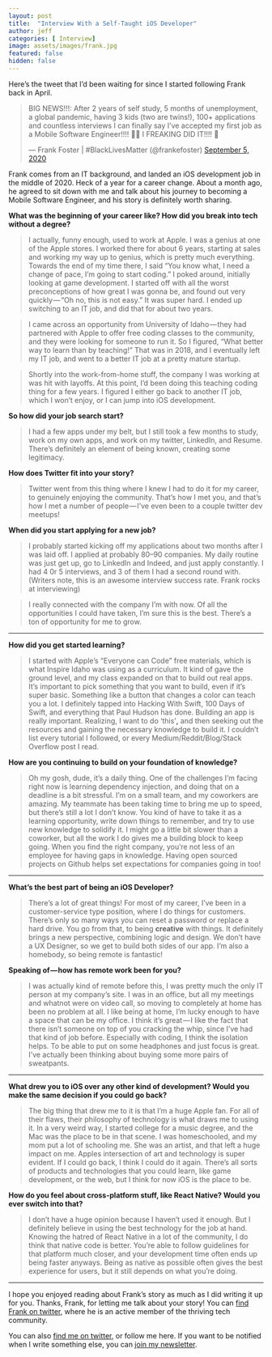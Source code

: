 ```yaml
---
layout: post
title:  "Interview With a Self-Taught iOS Developer"
author: jeff
categories: [ Interview]
image: assets/images/frank.jpg
featured: false
hidden: false
---
```


Here’s the tweet that I’d been waiting for since I started following Frank back in April.

<blockquote class="twitter-tweet"><p lang="en" dir="ltr">BIG NEWS!!!: After 2 years of self study, 5 months of unemployment, a global pandemic, having 3 kids (two are twins!), 100+ applications and countless interviews I can finally say I’ve accepted my first job as a Mobile Software Engineer!!!! 🎉🥳 I FREAKING DID IT!!!! 🙌</p>&mdash; Frank Foster | #BlackLivesMatter (@frankefoster) <a href="https://twitter.com/frankefoster/status/1302313561696301057?ref_src=twsrc%5Etfw">September 5, 2020</a></blockquote> <script async src="https://platform.twitter.com/widgets.js" charset="utf-8"></script>

Frank comes from an IT background, and landed an iOS development job in the middle of 2020. Heck of a year for a career change. About a month ago, he agreed to sit down with me and talk about his journey to becoming a Mobile Software Engineer, and his story is definitely worth sharing.

**What was the beginning of your career like? How did you break into tech without a degree?**

> I actually, funny enough, used to work at Apple. I was a genius at one of the Apple stores. I worked there for about 6 years, starting at sales and working my way up to genius, which is pretty much everything. Towards the end of my time there, I said “You know what, I need a change of pace, I’m going to start coding.” I poked around, initially looking at game development. I started off with all the worst preconceptions of how great I was gonna be, and found out very quickly — “Oh no, this is not easy.” It was super hard. I ended up switching to an IT job, and did that for about two years.

> I came across an opportunity from University of Idaho — they had partnered with Apple to offer free coding classes to the community, and they were looking for someone to run it. So I figured, “What better way to learn than by teaching!” That was in 2018, and I eventually left my IT job, and went to a better IT job at a pretty mature startup.

> Shortly into the work-from-home stuff, the company I was working at was hit with layoffs. At this point, I’d been doing this teaching coding thing for a few years. I figured I either go back to another IT job, which I won’t enjoy, or I can jump into iOS development.

  

**So how did your job search start?**

> I had a few apps under my belt, but I still took a few months to study, work on my own apps, and work on my twitter, LinkedIn, and Resume. There’s definitely an element of being known, creating some legitimacy.

  

**How does Twitter fit into your story?**

> Twitter went from this thing where I knew I had to do it for my career, to genuinely enjoying the community. That’s how I met you, and that’s how I met a number of people — I’ve even been to a couple twitter dev meetups!

  

**When did you start applying for a new job?**

> I probably started kicking off my applications about two months after I was laid off. I applied at probably 80–90 companies. My daily routine was just get up, go to LinkedIn and Indeed, and just apply constantly. I had 4 0r 5 interviews, and 3 of them I had a second round with. (Writers note, this is an awesome interview success rate. Frank rocks at interviewing)

> I really connected with the company I’m with now. Of all the opportunities I could have taken, I’m sure this is the best. There’s a ton of opportunity for me to grow.

----------

**How did you get started learning?**

> I started with Apple’s “Everyone can Code” free materials, which is what Inspire Idaho was using as a curriculum. It kind of gave the ground level, and my class expanded on that to build out real apps. It’s important to pick something that you want to build, even if it’s super basic. Something like a button that changes a color can teach you a lot. I definitely tapped into Hacking With Swift, 100 Days of Swift, and everything that Paul Hudson has done. Building an app is really important. Realizing, I want to do ‘this’**,** and then seeking out the resources and gaining the necessary knowledge to build it. I couldn’t list every tutorial I followed, or every Medium/Reddit/Blog/Stack Overflow post I read.

  

**How are you continuing to build on your foundation of knowledge?**

> Oh my gosh, dude, it’s a daily thing. One of the challenges I’m facing right now is learning dependency injection, and doing that on a deadline is a bit stressful. I’m on a small team, and my coworkers are amazing. My teammate has been taking time to bring me up to speed, but there’s still a lot I don’t know. You kind of have to take it as a learning opportunity, write down things to remember, and try to use new knowledge to solidify it. I might go a little bit slower than a coworker, but all the work I do gives me a building block to keep going. When you find the right company, you’re not less of an employee for having gaps in knowledge. Having open sourced projects on Github helps set expectations for companies going in too!

----------

**What’s the best part of being an iOS Developer?**

> There’s a lot of great things! For most of my career, I’ve been in a customer-service type position, where I do things for customers. There’s only so many ways you can reset a password or replace a hard drive. You go from that, to being **creative** with things. It definitely brings a new perspective, combining logic and design. We don’t have a UX Designer, so we get to build both sides of our app. I’m also a homebody, so being remote is fantastic!

  

**Speaking of — how has remote work been for you?**

> I was actually kind of remote before this, I was pretty much the only IT person at my company’s site. I was in an office, but all my meetings and whatnot were on video call, so moving to completely at home has been no problem at all. I like being at home, I’m lucky enough to have a space that can be my office. I think it’s great — I like the fact that there isn’t someone on top of you cracking the whip, since I’ve had that kind of job before. Especially with coding, I think the isolation helps. To be able to put on some headphones and just focus is great. I’ve actually been thinking about buying some more pairs of sweatpants.

----------

**What drew you to iOS over any other kind of development? Would you make the same decision if you could go back?**

> The big thing that drew me to it is that I’m a huge Apple fan. For all of their flaws, their philosophy of technology is what draws me to using it. In a very weird way, I started college for a music degree, and the Mac was the place to be in that scene. I was homeschooled, and my mom put a lot of schooling me. She was an artist, and that left a huge impact on me. Apples intersection of art and technology is super evident. If I could go back, I think I could do it again. There’s all sorts of products and technologies that you could learn, like game development, or the web, but I think for now iOS is the place to be.

  

**How do you feel about cross-platform stuff, like React Native? Would you ever switch into that?**

> I don’t have a huge opinion because I haven’t used it enough. But I definitely believe in using the best technology for the job at hand. Knowing the hatred of React Native in a lot of the community, I do think that native code is better. You’re able to follow guidelines for that platform much closer, and your development time often ends up being faster anyways. Being as native as possible often gives the best experience for users, but it still depends on what you’re doing.

----------

I hope you enjoyed reading about Frank’s story as much as I did writing it up for you. Thanks, Frank, for letting me talk about your story! You can [find Frank on twitter](https://twitter.com/frankefoster), where he is an active member of the thriving tech community.

You can also [find me on twitter](https://twitter.com/JeffMorhous), or follow me here. If you want to be notified when I write something else, you can [join my newsletter](https://www.getrevue.co/profile/jeffmorhous).
